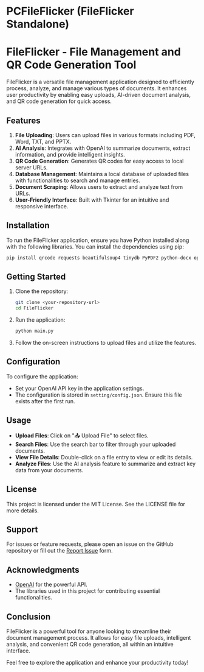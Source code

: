 # PCFileFlicker (FileFlicker Standalone)

# FileFlicker - File Management and QR Code Generation Tool

FileFlicker is a versatile file management application designed to efficiently process, analyze, and manage various types of documents. It enhances user productivity by enabling easy uploads, AI-driven document analysis, and QR code generation for quick access.

## Features

1. **File Uploading**: Users can upload files in various formats including PDF, Word, TXT, and PPTX.
2. **AI Analysis**: Integrates with OpenAI to summarize documents, extract information, and provide intelligent insights.
3. **QR Code Generation**: Generates QR codes for easy access to local server URLs.
4. **Database Management**: Maintains a local database of uploaded files with functionalities to search and manage entries.
5. **Document Scraping**: Allows users to extract and analyze text from URLs.
6. **User-Friendly Interface**: Built with Tkinter for an intuitive and responsive interface.

## Installation

To run the FileFlicker application, ensure you have Python installed along with the following libraries. You can install the dependencies using pip:

```bash
pip install qrcode requests beautifulsoup4 tinydb PyPDF2 python-docx openpyxl python-pptx
```

## Getting Started

1. Clone the repository:
   ```bash
   git clone <your-repository-url>
   cd FileFlicker
   ```

2. Run the application:
   ```bash
   python main.py
   ```

3. Follow the on-screen instructions to upload files and utilize the features.

## Configuration

To configure the application:
- Set your OpenAI API key in the application settings.
- The configuration is stored in `setting/config.json`. Ensure this file exists after the first run.

## Usage

- **Upload Files**: Click on "📤 Upload File" to select files.
- **Search Files**: Use the search bar to filter through your uploaded documents.
- **View File Details**: Double-click on a file entry to view or edit its details.
- **Analyze Files**: Use the AI analysis feature to summarize and extract key data from your documents.


## License

This project is licensed under the MIT License. See the LICENSE file for more details.

## Support

For issues or feature requests, please open an issue on the GitHub repository or fill out the [Report Issue](https://docs.google.com/forms/d/13aoyEZhTE3N9M82gWQxRo9Ir8_s3s7YXeQq8rF3-E88) form.

## Acknowledgments

- [OpenAI](https://www.openai.com) for the powerful API.
- The libraries used in this project for contributing essential functionalities.

## Conclusion

FileFlicker is a powerful tool for anyone looking to streamline their document management process. It allows for easy file uploads, intelligent analysis, and convenient QR code generation, all within an intuitive interface.

Feel free to explore the application and enhance your productivity today!
